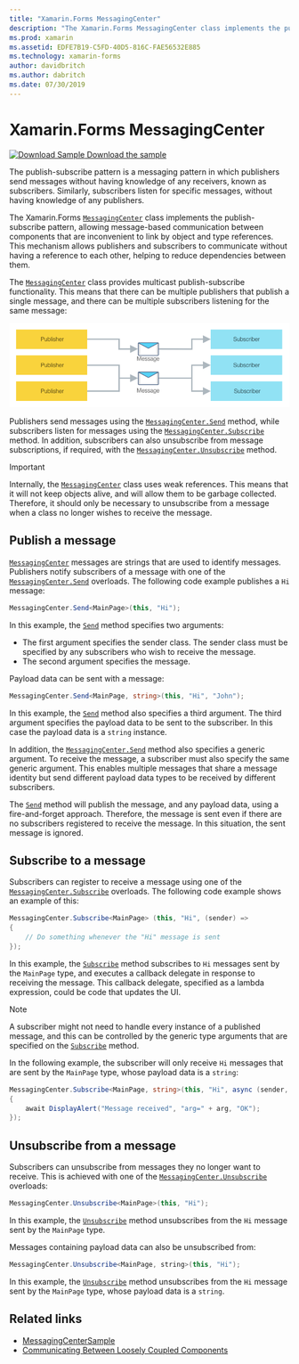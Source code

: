 ```yaml
---
title: "Xamarin.Forms MessagingCenter"
description: "The Xamarin.Forms MessagingCenter class implements the publish-subscribe pattern, allowing message-based communication between components that are inconvenient to link by object and type references."
ms.prod: xamarin
ms.assetid: EDFE7B19-C5FD-40D5-816C-FAE56532E885
ms.technology: xamarin-forms
author: davidbritch
ms.author: dabritch
ms.date: 07/30/2019
---
```


# Xamarin.Forms MessagingCenter

[![Download Sample](~/media/shared/download.png) Download the sample](https://docs.microsoft.com/samples/xamarin/xamarin-forms-samples/usingmessagingcenter)

The publish-subscribe pattern is a messaging pattern in which publishers send messages without having knowledge of any receivers, known as subscribers. Similarly, subscribers listen for specific messages, without having knowledge of any publishers.

The Xamarin.Forms [`MessagingCenter`](xref:Xamarin.Forms.MessagingCenter) class implements the publish-subscribe pattern, allowing message-based communication between components that are inconvenient to link by object and type references. This mechanism allows publishers and subscribers to communicate without having a reference to each other, helping to reduce dependencies between them.

The [`MessagingCenter`](xref:Xamarin.Forms.MessagingCenter) class provides multicast publish-subscribe functionality. This means that there can be multiple publishers that publish a single message, and there can be multiple subscribers listening for the same message:

![](messaging-center-images/messaging-center.png "Multicast publish-subscribe functionality")

Publishers send messages using the [`MessagingCenter.Send`](xref:Xamarin.Forms.MessagingCenter.Send*) method, while subscribers listen for messages using the [`MessagingCenter.Subscribe`](xref:Xamarin.Forms.MessagingCenter.Subscribe*) method. In addition, subscribers can also unsubscribe from message subscriptions, if required, with the [`MessagingCenter.Unsubscribe`](xref:Xamarin.Forms.MessagingCenter.Unsubscribe*) method.

> [!IMPORTANT]
> Internally, the [`MessagingCenter`](xref:Xamarin.Forms.MessagingCenter) class uses weak references. This means that it will not keep objects alive, and will allow them to be garbage collected. Therefore, it should only be necessary to unsubscribe from a message when a class no longer wishes to receive the message.

## Publish a message

[`MessagingCenter`](xref:Xamarin.Forms.MessagingCenter) messages are strings that are used to identify messages. Publishers notify subscribers of a message with one of the [`MessagingCenter.Send`](xref:Xamarin.Forms.MessagingCenter.Send*) overloads. The following code example publishes a `Hi` message:

```csharp
MessagingCenter.Send<MainPage>(this, "Hi");
```

In this example, the [`Send`](xref:Xamarin.Forms.MessagingCenter.Send*) method specifies two arguments:

- The first argument specifies the sender class. The sender class must be specified by any subscribers who wish to receive the message.
- The second argument specifies the message.

Payload data can be sent with a message:

```csharp
MessagingCenter.Send<MainPage, string>(this, "Hi", "John");
```

In this example, the [`Send`](xref:Xamarin.Forms.MessagingCenter.Send*) method also specifies a third argument. The third argument specifies the payload data to be sent to the subscriber. In this case the payload data is a `string` instance.

In addition, the [`MessagingCenter.Send`](xref:Xamarin.Forms.MessagingCenter.Send*) method also specifies a generic argument. To receive the message, a subscriber must also specify the same generic argument. This enables multiple messages that share a message identity but send different payload data types to be received by different subscribers.

The [`Send`](xref:Xamarin.Forms.MessagingCenter.Send*) method will publish the message, and any payload data, using a fire-and-forget approach. Therefore, the message is sent even if there are no subscribers registered to receive the message. In this situation, the sent message is ignored.

## Subscribe to a message

Subscribers can register to receive a message using one of the [`MessagingCenter.Subscribe`](xref:Xamarin.Forms.MessagingCenter.Subscribe*) overloads. The following code example shows an example of this:

```csharp
MessagingCenter.Subscribe<MainPage> (this, "Hi", (sender) =>
{
    // Do something whenever the "Hi" message is sent
});
```

In this example, the [`Subscribe`](xref:Xamarin.Forms.MessagingCenter.Subscribe*) method subscribes to `Hi` messages sent by the `MainPage` type, and executes a callback delegate in response to receiving the message. This callback delegate, specified as a lambda expression, could be code that updates the UI.

> [!NOTE]
> A subscriber might not need to handle every instance of a published message, and this can be controlled by the generic type arguments that are specified on the [`Subscribe`](xref:Xamarin.Forms.MessagingCenter.Subscribe*) method.

In the following example, the subscriber will only receive `Hi` messages that are sent by the `MainPage` type, whose payload data is a `string`:

```csharp
MessagingCenter.Subscribe<MainPage, string>(this, "Hi", async (sender, arg) =>
{
    await DisplayAlert("Message received", "arg=" + arg, "OK");
});
```

## Unsubscribe from a message

Subscribers can unsubscribe from messages they no longer want to receive. This is achieved with one of the [`MessagingCenter.Unsubscribe`](xref:Xamarin.Forms.MessagingCenter.Unsubscribe*) overloads:

```csharp
MessagingCenter.Unsubscribe<MainPage>(this, "Hi");
```

In this example, the [`Unsubscribe`](xref:Xamarin.Forms.MessagingCenter.Unsubscribe*) method unsubscribes from the `Hi` message sent by the `MainPage` type.

Messages containing payload data can also be unsubscribed from:

```csharp
MessagingCenter.Unsubscribe<MainPage, string>(this, "Hi");
```

In this example, the [`Unsubscribe`](xref:Xamarin.Forms.MessagingCenter.Unsubscribe*) method unsubscribes from the `Hi` message sent by the `MainPage` type, whose payload data is a `string`.

## Related links

- [MessagingCenterSample](https://docs.microsoft.com/samples/xamarin/xamarin-forms-samples/usingmessagingcenter)
- [Communicating Between Loosely Coupled Components](~/xamarin-forms/enterprise-application-patterns/communicating-between-loosely-coupled-components.md)

